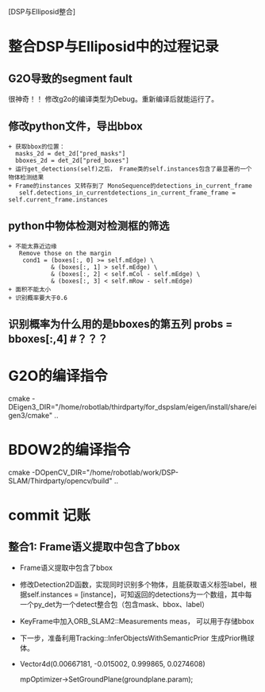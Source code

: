 [DSP与Elliposid整合]


# 整合DSP与Elliposid中的过程记录
  ## G2O导致的segment fault
  很神奇！！ 修改g2o的编译类型为Debug。重新编译后就能运行了。
  ## 修改python文件，导出bbox
    + 获取bbox的位置：
      masks_2d = det_2d["pred_masks"]
      bboxes_2d = det_2d["pred_boxes"]
    + 运行get_detections(self)之后， Frame类的self.instances包含了最显著的一个 物体检测结果
    + Frame的instances 又转存到了 MonoSequence的detections_in_current_frame
       self.detections_in_currentdetections_in_current_frame_frame = self.current_frame.instances
    
  ## python中物体检测对检测框的筛选
    + 不能太靠近边缘
       Remove those on the margin
        cond1 = (boxes[:, 0] >= self.mEdge) \
                & (boxes[:, 1] > self.mEdge) \
                & (boxes[:, 2] < self.mCol - self.mEdge) \
                & (boxes[:, 3] < self.mRow - self.mEdge) 
    + 面积不能太小
    + 识别概率要大于0.6
  
  ## 识别概率为什么用的是bboxes的第五列  probs = bboxes[:,4]  #？？？ 

# G2O的编译指令
cmake -DEigen3_DIR="/home/robotlab/thirdparty/for_dspslam/eigen/install/share/eigen3/cmake" ..

# BDOW2的编译指令
cmake -DOpenCV_DIR="/home/robotlab/work/DSP-SLAM/Thirdparty/opencv/build" ..

# commit 记账
  ## 整合1: Frame语义提取中包含了bbox
  + Frame语义提取中包含了bbox
  + 修改Detection2D函数，实现同时识别多个物体，且能获取语义标签label，根据self.instances = [instance]，可知返回的detections为一个数组，其中每一个py_det为一个detect整合包（包含mask、bbox、label）
  + KeyFrame中加入ORB_SLAM2::Measurements meas， 可以用于存储bbox
  + 下一步，准备利用Tracking::InferObjectsWithSemanticPrior  生成Prior椭球体。 
  + Vector4d(0.00667181,  -0.015002,   0.999865,  0.0274608)
 



     mpOptimizer->SetGroundPlane(groundplane.param);
     